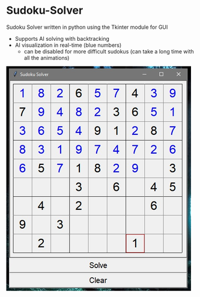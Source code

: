 # Sudoku-Solver
Sudoku Solver written in python using the Tkinter module for GUI

- Supports AI solving with backtracking
- AI visualization in real-time (blue numbers)
  - can be disabled for more difficult sudokus
  (can take a long time with all the animations)




![Start_screen](assets/001.jpg "Start_screen")
